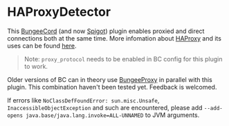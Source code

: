 # HAProxyDetector

This [BungeeCord](https://github.com/SpigotMC/BungeeCord/) (and now [Spigot](https://www.spigotmc.org/wiki/spigot/)) plugin enables proxied and direct connections both at the same time. More infomation about [HAProxy](https://www.haproxy.org/) and its uses can be found [here](https://github.com/MinelinkNetwork/BungeeProxy/blob/master/README.md).

> Note: `proxy_protocol` needs to be enabled in BC config for this plugin to work.

Older versions of BC can in theory use [BungeeProxy](https://github.com/MinelinkNetwork/BungeeProxy) in parallel with this plugin. This combination haven't been tested yet. Feedback is welcomed.

If errors like `NoClassDefFoundError: sun.misc.Unsafe`, `InaccessibleObjectException` and such are encountered, please add `--add-opens java.base/java.lang.invoke=ALL-UNNAMED` to JVM arguments.
